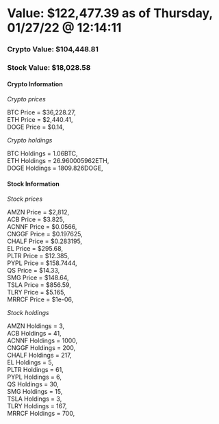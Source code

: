 # Value: $122,477.39 as of Thursday, 01/27/22 @ 12:14:11 

### Crypto Value: $104,448.81

### Stock Value: $18,028.58

#### Crypto Information 
*Crypto prices* 

BTC Price = $36,228.27,  
ETH Price = $2,440.41,  
DOGE Price = $0.14,  


*Crypto holdings* 

BTC Holdings = 1.06BTC,  
ETH Holdings = 26.960005962ETH,  
DOGE Holdings = 1809.826DOGE,  


#### Stock Information 

*Stock prices* 

AMZN Price = $2,812,  
ACB Price = $3.825,  
ACNNF Price = $0.0566,  
CNGGF Price = $0.197625,  
CHALF Price = $0.283195,  
EL Price = $295.68,  
PLTR Price = $12.385,  
PYPL Price = $158.7444,  
QS Price = $14.33,  
SMG Price = $148.64,  
TSLA Price = $856.59,  
TLRY Price = $5.165,  
MRRCF Price = $1e-06,  


*Stock holdings* 

AMZN Holdings = 3,  
ACB Holdings = 41,  
ACNNF Holdings = 1000,  
CNGGF Holdings = 200,  
CHALF Holdings = 217,  
EL Holdings = 5,  
PLTR Holdings = 61,  
PYPL Holdings = 6,  
QS Holdings = 30,  
SMG Holdings = 15,  
TSLA Holdings = 3,  
TLRY Holdings = 167,  
MRRCF Holdings = 700,  


